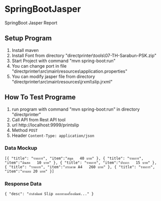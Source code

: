 # SpringBootJasper
SpringBoot Jasper Report

## Setup Program
1. Install maven
2. Install Font from directory "directprinter\tools\07-TH-Sarabun-PSK.zip"
3. Start Project with command "mvn spring-boot:run"
4. You can change port in file "directprinter\src\main\resources\application.properties"
5. You can modify jasper file from directory "directprinter\src\main\resources\jrxml\slip.jrxml"

## How To Test Programe
1. run program with command "mvn spring-boot:run" in directory "directprinter"
2. Call API from Rest API tool
3. url http://localhost:9999/printslip
4. Method `POST`
5. Header `Content-Type: application/json`

### Data Mockup
`[{
	"title": "รายการ",
	"item":"สมุด   40 บาท"
},
{
	"title": "รายการ",
	"item":"ดินสอ   10 บาท"
},
{
	"title": "รายการ",
	"item":"ปากกา   15 บาท"
},
{
	"title": "รายการ",
	"item":"กระดาษ A4   260 บาท"
},
{
	"title": "รายการ",
	"item":"ยางลบ 20 บาท"
}]`

### Response Data
`{
    "desc": "กำลังพิมพ์ Slip ออกทางเครื่องพิมพ์..."
}`

